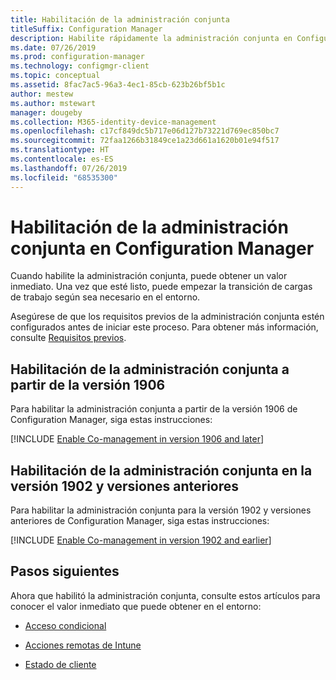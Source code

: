 ```yaml
---
title: Habilitación de la administración conjunta
titleSuffix: Configuration Manager
description: Habilite rápidamente la administración conjunta en Configuration Manager para obtener un valor inmediato.
ms.date: 07/26/2019
ms.prod: configuration-manager
ms.technology: configmgr-client
ms.topic: conceptual
ms.assetid: 8fac7ac5-96a3-4ec1-85cb-623b26bf5b1c
author: mestew
ms.author: mstewart
manager: dougeby
ms.collection: M365-identity-device-management
ms.openlocfilehash: c17cf849dc5b717e06d127b73221d769ec850bc7
ms.sourcegitcommit: 72faa1266b31849ce1a23d661a1620b01e94f517
ms.translationtype: HT
ms.contentlocale: es-ES
ms.lasthandoff: 07/26/2019
ms.locfileid: "68535300"
---
```

# <a name="how-to-enable-co-management-in-configuration-manager"></a>Habilitación de la administración conjunta en Configuration Manager

Cuando habilite la administración conjunta, puede obtener un valor inmediato. Una vez que esté listo, puede empezar la transición de cargas de trabajo según sea necesario en el entorno.

Asegúrese de que los requisitos previos de la administración conjunta estén configurados antes de iniciar este proceso. Para obtener más información, consulte [Requisitos previos](/sccm/comanage/overview#prerequisites).

## <a name="enable-co-management-starting-in-version-1906"></a>Habilitación de la administración conjunta a partir de la versión 1906

Para habilitar la administración conjunta a partir de la versión 1906 de Configuration Manager, siga estas instrucciones:

[!INCLUDE [Enable Co-management in version 1906 and later](includes/enable-co-management-1906-and-higher.md)]

## <a name="enable-co-management-in-version-1902-and-earlier"></a>Habilitación de la administración conjunta en la versión 1902 y versiones anteriores

Para habilitar la administración conjunta para la versión 1902 y versiones anteriores de Configuration Manager, siga estas instrucciones:

[!INCLUDE [Enable Co-management in version 1902 and earlier](includes/enable-co-management-1902-and-earlier.md)]

## <a name="next-steps"></a>Pasos siguientes

Ahora que habilitó la administración conjunta, consulte estos artículos para conocer el valor inmediato que puede obtener en el entorno:

- [Acceso condicional](/sccm/comanage/quickstart-conditional-access)  

- [Acciones remotas de Intune](/sccm/comanage/quickstart-remote-actions)  

- [Estado de cliente](/sccm/comanage/quickstart-client-health)  
